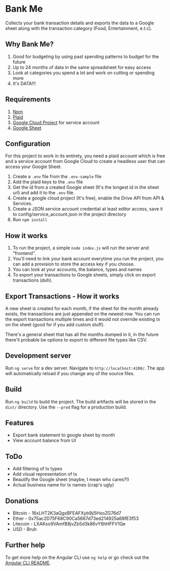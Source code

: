 # Bank Me

Collects your bank transaction details and exports the data to a Google sheet along with the transaction category (Food, Entertainment, e.t.c). 

## Why Bank Me?
1. Good for budgeting by using past spending patterns to budget for the future
2. Up to 24 months of data in the same spreadsheet for easy access
3. Look at categories you spend a lot and work on cutting or spending more
4. It's DATA!!!

## Requirements
1. [Npm](https://www.npmjs.com/get-npm)
1. [Plaid](https://plaid.com)
2. [Google Cloud Project](https://console.cloud.google.com/) for service account
3. [Google Sheet](https://sheets.google.com)

## Configuration
For this project to work in its entirety, you need a plaid account which is free and a service account from Google Cloud to create a headless user that can access your Google Sheet.

1. Create a `.env` file from the `.env-sample` file
2. Add the plaid keys to the `.env` file
3. Get the id from a created Google sheet (It's the longest id in the sheet url) and add it to the `.env` file.
4. Create a google cloud project (It's free), enable the Drive API from API & Services.
5. Create a JSON service account credential at least editor access, save it to config/service_account.json in the project directory
6. Run `npm install`

## How it works
1. To run the project, a simple `node index.js` will run the server and "frontend".
2. You'll need to link your bank account everytime you run the project, you can add a provision to store the access key if you choose.
3. You can look at your accounts, the balance, types and names
4. To export your transactions to Google sheets, simply click on export transactions (duh).

## Export Transactions - How it works
A new sheet is created for each month, if the sheet for the month already exists, the transactions are just appended on the newest row. You can run the export transactions multiple times and it would not override existing tx on the sheet (good for if you add custom stuff).

There's a general sheet that has all the months dumped in it, in the future there'll probable be options to export to different file types like CSV.

## Development server
Run `ng serve` for a dev server. Navigate to `http://localhost:4200/`. The app will automatically reload if you change any of the source files.

## Build
Run `ng build` to build the project. The build artifacts will be stored in the `dist/` directory. Use the `--prod` flag for a production build.

## Features
- Export bank statement to google sheet by month
- View account balance from UI

## ToDo
- Add filtering of tx types
- Add visual representation of tx
- Beautify the Google sheet (maybe, I mean who cares?!)
- Actual business name for tx names (crap's ugly)

## Donations
- Bitcoin - 16xLHT2K3aQgxBFEAFXyb9ji5HsoZG76d7
- Ether - 0x75ac2D75F68C90Ca5667d73ed214925a68fE3f53
- Litecoin - LXAKso9VAmfB8jvZb5d3k86vY6hHFFV1Qe
- USD - Bruh

## Further help

To get more help on the Angular CLI use `ng help` or go check out the [Angular CLI README](https://github.com/angular/angular-cli/blob/master/README.md).
